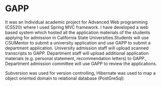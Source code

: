 # GAPP
It was an Individual academic project for Advanced Web programming (CS520) where I used Spring MVC framework. I have developed a web
based system which hosted all the application materials of the students applying for admission in California State Universities.Students will use CSUMentor to submit a university application and use GAPP to submit a department application. University admission staff will upload scanned transcripts to GAPP. Department staff will upload additional application materials (e.g. personal statement, recommendation letters) to GAPP., Department admission committee will use GAPP to review the applications. 

Subversion was used for version controlling, Hibernate was used to map a object oriented domain to relational database (PostGreSql)
